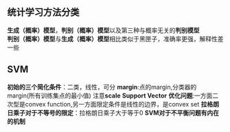 ## 统计学习方法分类
**生成（概率）模型**，**判别（概率）模型**以及第三种与概率无关的**判别模型**  
**判别（概率）模型**与**生成（概率）模型**相比类似于黑匣子，准确率更强，解释性差一些
## SVM
**初始的三个简化条件**：二类，线性，可分
**margin**:点的margin,分类器的margin(所有训练集点的最小值)
注意**scale**
**Support Vector**
**优化问题**:一方面二次型是convex function,另一方面限定条件是线性的边界，是convex set
**拉格朗日乘子对于不等号的限定**：拉格朗日乘子大于等于0
**SVM对于不平衡问题有内在的机制**
